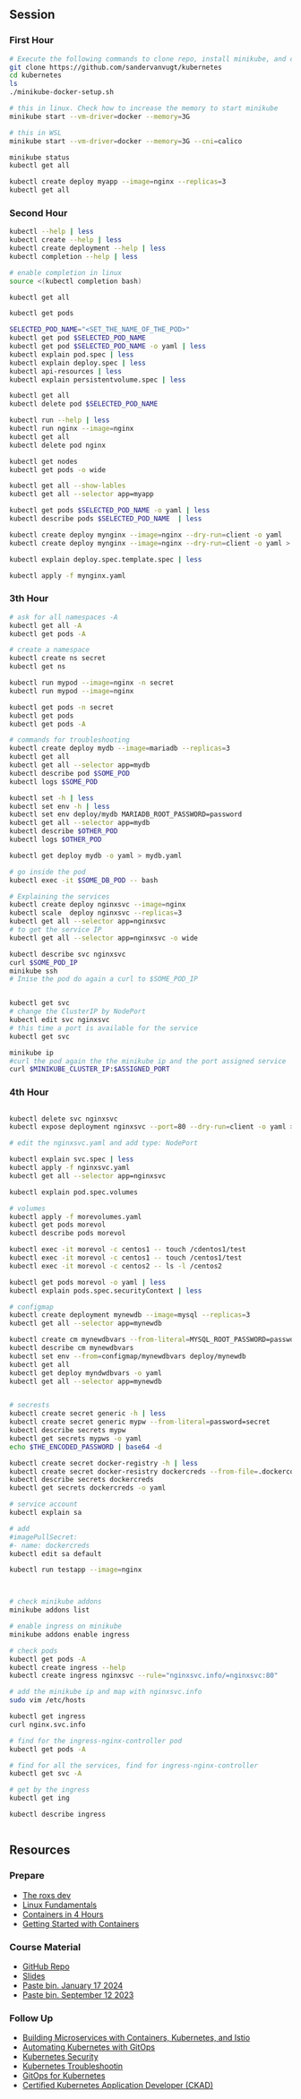 

## Session

### First Hour
```bash
# Execute the following commands to clone repo, install minikube, and check your cluster
git clone https://github.com/sandervanvugt/kubernetes
cd kubernetes
ls
./minikube-docker-setup.sh

# this in linux. Check how to increase the memory to start minikube
minikube start --vm-driver=docker --memory=3G

# this in WSL
minikube start --vm-driver=docker --memory=3G --cni=calico

minikube status
kubectl get all

kubectl create deploy myapp --image=nginx --replicas=3
kubectl get all

```

### Second Hour
```bash
kubectl --help | less
kubectl create --help | less
kubectl create deployment --help | less
kubectl completion --help | less

# enable completion in linux
source <(kubectl completion bash)

kubectl get all

kubectl get pods

SELECTED_POD_NAME="<SET_THE_NAME_OF_THE_POD>"
kubectl get pod $SELECTED_POD_NAME
kubectl get pod $SELECTED_POD_NAME -o yaml | less
kubectl explain pod.spec | less
kubectl explain deploy.spec | less
kubectl api-resources | less
kubectl explain persistentvolume.spec | less

kubectl get all
kubectl delete pod $SELECTED_POD_NAME

kubectl run --help | less
kubectl run nginx --image=nginx
kubectl get all
kubectl delete pod nginx

kubectl get nodes
kubectl get pods -o wide

kubectl get all --show-lables
kubectl get all --selector app=myapp

kubectl get pods $SELECTED_POD_NAME -o yaml | less
kubectl describe pods $SELECTED_POD_NAME  | less

kubectl create deploy mynginx --image=nginx --dry-run=client -o yaml
kubectl create deploy mynginx --image=nginx --dry-run=client -o yaml > mynginx.yaml

kubectl explain deploy.spec.template.spec | less

kubectl apply -f mynginx.yaml


```


### 3th Hour
```bash
# ask for all namespaces -A
kubectl get all -A
kubectl get pods -A

# create a namespace
kubectl create ns secret
kubectl get ns

kubectl run mypod --image=nginx -n secret
kubectl run mypod --image=nginx 

kubectl get pods -n secret
kubectl get pods
kubectl get pods -A

# commands for troubleshooting
kubectl create deploy mydb --image=mariadb --replicas=3
kubectl get all
kubectl get all --selector app=mydb
kubectl describe pod $SOME_POD
kubectl logs $SOME_POD

kubectl set -h | less
kubectl set env -h | less
kubectl set env deploy/mydb MARIADB_ROOT_PASSWORD=password
kubectl get all --selector app=mydb
kubectl describe $OTHER_POD
kubectl logs $OTHER_POD

kubectl get deploy mydb -o yaml > mydb.yaml

# go inside the pod
kubectl exec -it $SOME_DB_POD -- bash

# Explaining the services
kubectl create deploy nginxsvc --image=nginx
kubectl scale  deploy nginxsvc --replicas=3
kubectl get all --selector app=nginxsvc
# to get the service IP
kubectl get all --selector app=nginxsvc -o wide

kubectl describe svc nginxsvc
curl $SOME_POD_IP
minikube ssh
# Inise the pod do again a curl to $SOME_POD_IP


kubectl get svc
# change the ClusterIP by NodePort
kubectl edit svc nginxsvc
# this time a port is available for the service
kubectl get svc

minikube ip
#curl the pod again the the minikube ip and the port assigned service
curl $MINIKUBE_CLUSTER_IP:$ASSIGNED_PORT

```

### 4th Hour
```bash

kubectl delete svc nginxsvc
kubectl expose deployment nginxsvc --port=80 --dry-run=client -o yaml > nginxsvc.yaml

# edit the nginxsvc.yaml and add type: NodePort

kubectl explain svc.spec | less
kubectl apply -f nginxsvc.yaml
kubectl get all --selector app=nginxsvc

kubectl explain pod.spec.volumes

# volumes
kubectl apply -f morevolumes.yaml
kubectl get pods morevol
kubectl describe pods morevol

kubectl exec -it morevol -c centos1 -- touch /cdentos1/test
kubectl exec -it morevol -c centos1 -- touch /centos1/test
kubectl exec -it morevol -c centos2 -- ls -l /centos2

kubectl get pods morevol -o yaml | less
kubectl explain pods.spec.securityContext | less

# configmap
kubectl create deployment mynewdb --image=mysql --replicas=3
kubectl get all --selector app=mynewdb

kubectl create cm mynewdbvars --from-literal=MYSQL_ROOT_PASSWORD=password
kubectl describe cm mynewdbvars
kubectl set env --from=configmap/mynewdbvars deploy/mynewdb
kubectl get all
kubectl get deploy myndwdbvars -o yaml
kubectl get all --selector app=mynewdb


# secrests
kubectl create secret generic -h | less
kubectl create secret generic mypw --from-literal=password=secret
kubectl describe secrets mypw
kubectl get secrets mypws -o yaml
echo $THE_ENCODED_PASSWORD | base64 -d

kubectl create secret docker-registry -h | less
kubectl create secret docker-resistry dockercreds --from-file=.dockerconfigjson=$HOME/.docker/config.json
kubectl describe secrets dockercreds
kubectl get secrets dockercreds -o yaml

# service account
kubectl explain sa

# add 
#imagePullSecret: 
#- name: dockercreds
kubectl edit sa default

kubectl run testapp --image=nginx



# check minikube addons
minikube addons list

# enable ingress on minikube
minikube addons enable ingress

# check pods
kubectl get pods -A
kubectl create ingress --help
kubectl create ingress nginxsvc --rule="nginxsvc.info/=nginxsvc:80"

# add the minikube ip and map with nginxsvc.info
sudo vim /etc/hosts

kubectl get ingress
curl nginx.svc.info

# find for the ingress-nginx-controller pod
kubectl get pods -A

# find for all the services, find for ingress-nginx-controller
kubectl get svc -A

# get by the ingress
kubectl get ing

kubectl describe ingress



```


## Resources

### Prepare 
- [The roxs dev](https://reto.295devops.com/)
- [Linux Fundamentals](https://learning.oreilly.com/course/linux-fundamentals/9780135560396/)
- [Containers in 4 Hours](https://learning.oreilly.com/live-events/containers-in-4-hours/0636920239529/)
- [Getting Started with Containers](https://learning.oreilly.com/course/getting-started-with/9780137649648/)


### Course Material
- [GitHub Repo](https://github.com/sandervanvugt/kubernetes)
- [Slides](https://on24static.akamaized.net/event/44/15/91/2/rt/1/documents/resourceList1704757710771/kubernetes.pdf)
- [Paste bin. January 17 2024](https://pastebin.com/KuJA5ZvN)
- [Paste bin. September 12 2023](https://pastebin.com/L9Kae9Yy)

### Follow Up

- [Building Microservices with Containers, Kubernetes, and Istio](https://learning.oreilly.com/live-events/building-microservices-with-containers-kubernetes-and-istio/0636920408468/)
- [Automating Kubernetes with GitOps](https://learning.oreilly.com/course/automating-kubernetes-with/9780138230258/)
- [Kubernetes Security](https://learning.oreilly.com/live-events/kubernetes-security/0636920289104/)
- [Kubernetes Troubleshootin](https://learning.oreilly.com/live-events/kubernetes-troubleshooting/0790145044098/)
- [GitOps for Kubernetes](https://learning.oreilly.com/live-events/gitops-for-kubernetes/0636920078987/)
- [Certified Kubernetes Application Developer (CKAD)](https://learning.oreilly.com/course/certified-kubernetes-application/9780136677628/)

